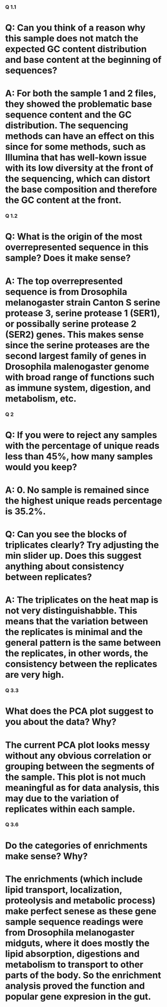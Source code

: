 ### Q 1.1 ###
# Q: Can you think of a reason why this sample does not match the expected GC content distribution and base content at the beginning of sequences?
# A: For both the sample 1 and 2 files, they showed the problematic base sequence content and the GC distribution. The sequencing methods can have an effect on this since for some methods, such as Illumina that has well-kown issue with its low diversity at the front of the sequencing, which can distort the base composition and therefore the GC content at the front. 

### Q 1.2 ###
# Q: What is the origin of the most overrepresented sequence in this sample? Does it make sense?
# A: The top overrepresented sequence is from Drosophila melanogaster strain Canton S serine protease 3, serine protease 1 (SER1), or possibally serine protease 2 (SER2) genes. This makes sense since the serine proteases are the second largest family of genes in Drosophila malenogaster genome with broad range of functions such as immune system, digestion, and metabolism, etc. 

### Q 2 ###
# Q: If you were to reject any samples with the percentage of unique reads less than 45%, how many samples would you keep?
# A: 0. No sample is remained since the highest unique reads percentage is 35.2%. 
# Q: Can you see the blocks of triplicates clearly? Try adjusting the min slider up. Does this suggest anything about consistency between replicates?
# A: The triplicates on the heat map is not very distinguishabble. This means that the variation between the replicates is minimal and the general pattern is the same between the replicates, in other words, the consistency between the replicates are very high. 

### Q 3.3 ###
# What does the PCA plot suggest to you about the data? Why?
# The current PCA plot looks messy without any obvious correlation or grouping between the segments of the sample. This plot is not much meaningful as for data analysis, this may due to the variation of replicates within each sample. 

### Q 3.6 ###
# Do the categories of enrichments make sense? Why?
# The enrichments (which include lipid transport, localization, proteolysis and metabolic process) make perfect senese as these gene sample sequence readings were from Drosophila melanogaster midguts, where it does mostly the lipid absorption, digestions and metabolism to transport to other parts of the body. So the enrichment analysis proved the function and popular gene expresion in the gut. 
